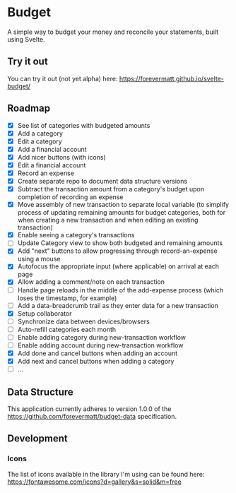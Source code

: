 # Budget

A simple way to budget your money and reconcile your statements, built using Svelte.

## Try it out

You can try it out (not yet alpha) here:
https://forevermatt.github.io/svelte-budget/

## Roadmap

- [x] See list of categories with budgeted amounts
- [x] Add a category
- [x] Edit a category
- [x] Add a financial account
- [x] Add nicer buttons (with icons)
- [x] Edit a financial account
- [x] Record an expense
- [x] Create separate repo to document data structure versions
- [x] Subtract the transaction amount from a category's budget upon completion
      of recording an expense
- [x] Move assembly of new transaction to separate local variable (to simplify
      process of updating remaining amounts for budget categories, both for
      when creating a new transaction and when editing an existing transaction)
- [x] Enable seeing a category's transactions
- [ ] Update Category view to show both budgeted and remaining amounts
- [x] Add "next" buttons to allow progressing through record-an-expense using
      a mouse
- [x] Autofocus the appropriate input (where applicable) on arrival at each
      page
- [x] Allow adding a comment/note on each transaction
- [ ] Handle page reloads in the middle of the add-expense process (which
      loses the timestamp, for example)
- [ ] Add a data-breadcrumb trail as they enter data for a new transaction
- [x] Setup collaborator
- [ ] Synchronize data between devices/browsers
- [ ] Auto-refill categories each month
- [ ] Enable adding category during new-transaction workflow
- [ ] Enable adding account during new-transaction workflow
- [x] Add done and cancel buttons when adding an account
- [x] Add next and cancel buttons when adding a category
- [ ] ...

## Data Structure

This application currently adheres to version 1.0.0 of the
https://github.com/forevermatt/budget-data specification.

## Development

### Icons

The list of icons available in the library I'm using can be found here:
https://fontawesome.com/icons?d=gallery&s=solid&m=free
